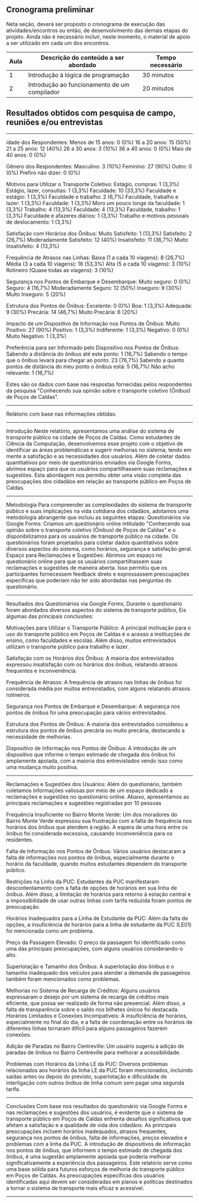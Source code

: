 ## Cronograma preliminar

Neta seção, deverá ser proposto o cronograma de execução das atividades/encontros ou então, de desenvolvimento das demais etapas do projeto.
Ainda não é necessário incluir, neste momento, o material de apoio a ser utilizado em cada um dos encontros.

|Aula   | Descrição do conteúdo a ser abordado  | Tempo necessário |
|------|-----------------------------------------|----|
|1| Introdução à lógica de programação | 30 minutos | 
|2| Introdução ao funcionamento de um compilador   | 20 minutos |

## Resultados obtidos com pesquisa de campo, reuniões e/ou entrevistas
________________________________________________________________________________________________________________________________________________________________________________________________________________________________________________________________________
idade dos Respondentes:
Menos de 15 anos: 0 (0%)
16 a 20 anos: 15 (50%)
21 a 25 anos: 12 (40%)
26 a 30 anos: 3 (10%)
36 a 40 anos: 0 (0%)
Mais de 40 anos: 0 (0%)

Gênero dos Respondentes:
Masculino: 3 (10%)
Feminino: 27 (90%)
Outro: 0 (0%)
Prefiro não dizer: 0 (0%)

Motivos para Utilizar o Transporte Coletivo:
Estágio, compras: 1 (3,3%)
Estágio, lazer, consultas: 1 (3,3%)
Faculdade: 10 (33,3%)
Faculdade e estágio: 1 (3,3%)
Faculdade e trabalho: 2 (6,7%)
Faculdade, trabalho e lazer: 1 (3,3%)
Faculdade: 1 (3,3%)
Moro um pouco longe da faculdade: 1 (3,3%)
Trabalho: 4 (13,3%)
Faculdade: 4 (13,3%)
Faculdade, trabalho: 1 (3,3%)
Faculdade e afazeres diários: 1 (3,3%)
Trabalho e motivos pessoais de deslocamento: 1 (3,3%)

Satisfação com Horários dos Ônibus:
Muito Satisfeito: 1 (13,3%)
Satisfeito: 2 (26,7%)
Moderadamente Satisfeito: 12 (40%)
Insatisfeito: 11 (36,7%)
Muito Insatisfeito: 4 (13,3%)

Frequência de Atrasos nas Linhas:
Baixa (1 a cada 10 viagens): 8 (26,7%)
Média (3 a cada 10 viagens): 16 (53,3%)
Alta (5 a cada 10 viagens): 3 (10%)
Rotineiro (Quase todas as viagens): 3 (10%)

Segurança nos Pontos de Embarque e Desembarque:
Muito seguro: 0 (0%)
Seguro: 4 (16,7%)
Moderadamente Seguro: 12 (50%)
Inseguro: 9 (30%)
Muito Inseguro: 5 (20%)

Estrutura dos Pontos de Ônibus:
Excelente: 0 (0%)
Boa: 1 (3,3%)
Adequada: 9 (30%)
Precária: 14 (46,7%)
Muito Precária: 6 (20%)

Impacto de um Dispositivo de Informação nos Pontos de Ônibus:
Muito Positivo: 27 (90%)
Positivo: 1 (3,3%)
Indiferente: 1 (3,3%)
Negativo: 0 (0%)
Muito Negativo: 1 (3,3%)

Preferência para ser Informado pelo Dispositivo nos Pontos de Ônibus:
Sabendo a distância do ônibus até este ponto: 1 (16,7%)
Sabendo o tempo que o ônibus levará para chegar ao ponto: 23 (76,7%)
Sabendo a quanto pontos de distância do meu ponto o ônibus está: 5 (16,7%)
Não acho relevante: 1 (16,7%)

Estes são os dados com base nas respostas fornecidas pelos respondentes da pesquisa "Conhecendo sua opinião sobre o transporte coletivo (Ônibus) de Poços de Caldas".
________________________________________________________________________________________________________________________________________________________________________________________________________________________________________________________________________
 
 Relátorio com base nas informações obtidas:
 ________________________________________________________________________________________________________________________________________________________________________________________________________________________________________________________________________
Introdução
Neste relatório, apresentamos uma análise do sistema de transporte público na cidade de Poços de Caldas. Como estudantes de Ciência da Computação, desenvolvemos esse projeto com o objetivo de identificar as áreas problemáticas e sugerir melhorias no sistema, tendo em mente a satisfação e as necessidades dos usuários. Além de coletar dados quantitativos por meio de questionários enviados via Google Forms, abrimos espaço para que os usuários compartilhassem suas reclamações e sugestões. Esta abordagem nos permitiu obter uma visão completa das preocupações dos cidadãos em relação ao transporte público em Poços de Caldas.
________________________________________________________________________________________________________________________________________________________________________________________________________________________________________________________________________
Metodologia
Para compreender as complexidades do sistema de transporte público e suas implicações na vida cotidiana dos cidadãos, adotamos uma metodologia abrangente que incluiu as seguintes etapas:
Questionários via Google Forms: Criamos um questionário online intitulado "Conhecendo sua opinião sobre o transporte coletivo (Ônibus) de Poços de Caldas" e o disponibilizamos para os usuários de transporte público na cidade. Os questionários foram projetados para coletar dados quantitativos sobre diversos aspectos do sistema, como horários, segurança e satisfação geral.
Espaço para Reclamações e Sugestões: Abrimos um espaço no questionário online para que os usuários compartilhassem suas reclamações e sugestões de maneira aberta. Isso permitiu que os participantes fornecessem feedback direto e expressassem preocupações específicas que poderiam não ter sido abordadas nas perguntas do questionário.
________________________________________________________________________________________________________________________________________________________________________________________________________________________________________________________________________
Resultados dos Questionários via Google Forms,
Durante o questionário foram abordados diversos aspectos do sistema de transporte público, Eis algumas das principais conclusões:

Motivações para Utilizar o Transporte Público:
A principal motivação para o uso do transporte público em Poços de Caldas é o acesso a instituições de ensino, como faculdades e escolas. Além disso, muitos entrevistados utilizam o transporte público para trabalho e lazer.

Satisfação com os Horários dos Ônibus: 
A maioria dos entrevistados expressou insatisfação com os horários dos ônibus, relatando atrasos frequentes e inconveniência.

Frequência de Atrasos:
A frequência de atrasos nas linhas de ônibus foi considerada média por muitos entrevistados, com alguns relatando atrasos rotineiros.

Segurança nos Pontos de Embarque e Desembarque:
A segurança nos pontos de ônibus foi uma preocupação para vários entrevistados.

Estrutura dos Pontos de Ônibus:
A maioria dos entrevistados considerou a estrutura dos pontos de ônibus precária ou muito precária, destacando a necessidade de melhorias.

Dispositivo de Informação nos Pontos de Ônibus: 
A introdução de um dispositivo que informe o tempo estimado de chegada dos ônibus foi amplamente apoiada, com a maioria dos entrevistados vendo isso como uma mudança muito positiva.
______________________________________________________________________________________________________________________________________________________________________________________________________________________________________________________
Reclamações e Sugestões dos Usuários:
Além do questionário, também coletamos informações valiosas por meio de um espaço dedicado a reclamações e sugestões no questionário online. Abaixo, apresentamos as principais reclamações e sugestões registradas por 10 pessoas

Frequência Insuficiente no Bairro Monte Verde: Um dos moradores do Bairro Monte Verde expressou sua frustração com a falta de frequência nos horários dos ônibus que atendem à região. A espera de uma hora entre os ônibus foi considerada excessiva, causando inconveniência para os residentes.

Falta de Informação nos Pontos de Ônibus: Vários usuários destacaram a falta de informações nos pontos de ônibus, especialmente durante o horário da faculdade, quando muitos estudantes dependem do transporte público.

Restrições na Linha da PUC: Estudantes da PUC manifestaram descontentamento com a falta de opções de horários em sua linha de ônibus. Além disso, a limitação de horários para retorno à estação central e a impossibilidade de usar outras linhas com tarifa reduzida foram pontos de preocupação.

Horários Inadequados para a Linha de Estudante da PUC: Além da falta de opções, a insuficiência de horários para a linha de estudante da PUC (LE01) foi mencionada como um problema.

Preço da Passagem Elevado: O preço da passagem foi identificado como uma das principais preocupações, com alguns usuários considerando-o alto.

Superlotação e Tamanho dos Ônibus: A superlotação dos ônibus e o tamanho inadequado dos veículos para atender a demanda de passageiros também foram mencionados como problemas.

Melhorias no Sistema de Recarga de Créditos: Alguns usuários expressaram o desejo por um sistema de recarga de créditos mais eficiente, que possa ser realizado de forma não presencial. Além disso, a falta de transparência sobre o saldo nos bilhetes únicos foi destacada.
Horários Limitados e Conexões Incompatíveis: A insuficiência de horários, especialmente no final do dia, e a falta de coordenação entre os horários de diferentes linhas tornaram difícil para alguns passageiros fazerem conexões.

Adição de Paradas no Bairro Centreville: Um usuário sugeriu a adição de paradas de ônibus no Bairro Centreville para melhorar a acessibilidade.

Problemas com Horários da Linha LE da PUC: Diversos problemas relacionados aos horários da linha LE da PUC foram mencionados, incluindo saídas antes ou depois do previsto, superlotação e dificuldade de interligação com outros ônibus de linha comum sem pagar uma segunda tarifa.
________________________________________________________________________________________________________________________________________________________________________________________________________________________________________________________________________
Conclusões
Com base nos resultados do questionário via Google Forms e nas reclamações e sugestões dos usuários, é evidente que o sistema de transporte público em Poços de Caldas enfrenta desafios significativos que afetam a satisfação e a qualidade de vida dos cidadãos. As principais preocupações incluem horários inadequados, atrasos frequentes, segurança nos pontos de ônibus, falta de informações, preços elevados e problemas com a linha da PUC.
A introdução de dispositivos de informação nos pontos de ônibus, que informem o tempo estimado de chegada dos ônibus, é uma sugestão amplamente apoiada que poderia melhorar significativamente a experiência dos passageiros.
Este relatório serve como uma base sólida para futuros esforços de melhoria do transporte público em Poços de Caldas. As preocupações específicas dos usuários identificadas aqui devem ser consideradas em planos e políticas destinados a tornar o sistema de transporte mais eficaz e acessível.
________________________________________________________________________________________________________________________________________________________________________________________________________________________________________________________________________



